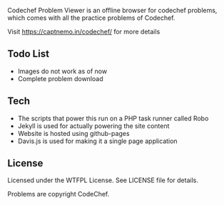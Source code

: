 Codechef Problem Viewer is an offline browser for codechef problems, which comes with all the practice problems of Codechef.

Visit <https://captnemo.in/codechef/> for more details

## Todo List

- Images do not work as of now
- Complete problem download

## Tech

- The scripts that power this run on a PHP task runner called Robo
- Jekyll is used for actually powering the site content
- Website is hosted using github-pages
- Davis.js is used for making it a single page application

## License

Licensed under the WTFPL License. See LICENSE file for details.

Problems are copyright CodeChef.
